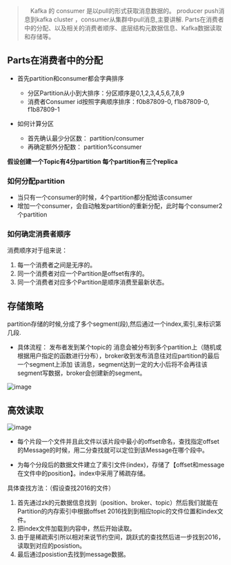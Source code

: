 >　Kafka 的 consumer 是以pull的形式获取消息数据的。 producer push消息到kafka cluster ，consumer从集群中pull消息,主要讲解. Parts在消费者中的分配、以及相关的消费者顺序、底层结构元数据信息、Kafka数据读取和存储等。

## Parts在消费者中的分配
- 首先partition和consumer都会字典排序
    - 分区Partition从小到大排序：分区顺序是0,1,2,3,4,5,6,7,8,9
    - 消费者Consumer id按照字典顺序排序：f0b87809-0, f1b87809-0, f1b87809-1
    
- 如何计算分区
    - 首先确认最少分区数： partition/consumer
    - 再确定额外分配数： partition%consumer
    
**假设创建一个Topic有4分partition 每个partition有三个replica**

### 如何分配partition
- 当只有一个consumer的时候，4个partition都分配给该consumer
- 增加一个consumer，会自动触发partition的重新分配，此时每个consumer2个partition


### 如何确定消费者顺序
消费顺序对于组来说：
1. 每一个消费者之间是无序的。
2. 同一个消费者对应一个Partition是offset有序的。
3. 同一个消费者对应多个Partition是顺序消费至最新状态。

## 存储策略
partition存储的时候,分成了多个segment(段),然后通过一个index,索引,来标识第几段.

- 具体流程：
发布者发到某个topic的 消息会被分布到多个partition上（随机或根据用户指定的函数进行分布），broker收到发布消息往对应partition的最后一个segment上添加 该消息，segment达到一定的大小后将不会再往该segment写数据，broker会创建新的segment。

![image](https://img.xiaoxiaomo.com/blog%2Fimg%2F20160514231935.png)

## 高效读取
![image](https://img.xiaoxiaomo.com/blog%2Fimg%2F20160514232049.png)

- 每个片段一个文件并且此文件以该片段中最小的offset命名，查找指定offset的Message的时候，用二分查找就可以定位到该Message在哪个段中。

- 为每个分段后的数据文件建立了索引文件(index)，存储了【offset和message在文件中的position】。index中采用了稀疏存储。


具体查找方法：（假设查找2016的文件）
1. 首先通过zk的元数据信息找到（position、broker、topic）然后我们就能在Partition的内存索引中根据offset 2016找到到相应topic的文件位置和index文件。
2. 把index文件加载到内容中，然后开始读取。
3. 由于是稀疏索引所以相对来说节约空间，跳跃式的查找然后进一步找到2016，读取到对应的posistion。
4. 最后通过posistion去找到message数据。